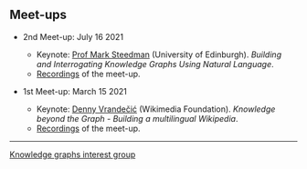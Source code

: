 ## Meet-ups

- 2nd Meet-up: July 16 2021
  - Keynote: [Prof Mark Steedman](https://homepages.inf.ed.ac.uk/steedman/) (University of Edinburgh). *Building and Interrogating Knowledge Graphs Using Natural Language*.
  - [Recordings](https://drive.google.com/drive/folders/12zwGUdHqyODx4sdyG9dxkbzSorm0HkWn?usp=sharing) of the meet-up.
  
- 1st Meet-up: March 15 2021
  - Keynote: [Denny Vrandečić](https://www.linkedin.com/in/vrandecic/) (Wikimedia Foundation). *Knowledge beyond the Graph - Building a multilingual Wikipedia*.  
  - [Recordings](https://drive.google.com/drive/folders/1P1S5hM2isIccL3BkRwMObvFOV9M8ywbx?usp=sharing) of the meet-up.


---

[Knowledge graphs interest group](https://www.turing.ac.uk/research/interest-groups/knowledge-graphs)
